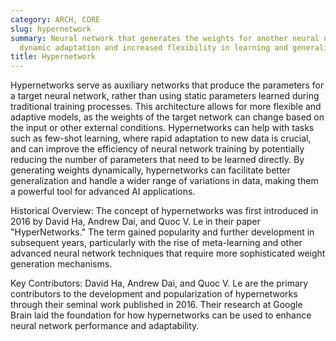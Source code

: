 ```yaml
---
category: ARCH, CORE
slug: hypernetwork
summary: Neural network that generates the weights for another neural network, enabling
  dynamic adaptation and increased flexibility in learning and generalization.
title: Hypernetwork
---
```


Hypernetworks serve as auxiliary networks that produce the parameters for a target neural network, rather than using static parameters learned during traditional training processes. This architecture allows for more flexible and adaptive models, as the weights of the target network can change based on the input or other external conditions. Hypernetworks can help with tasks such as few-shot learning, where rapid adaptation to new data is crucial, and can improve the efficiency of neural network training by potentially reducing the number of parameters that need to be learned directly. By generating weights dynamically, hypernetworks can facilitate better generalization and handle a wider range of variations in data, making them a powerful tool for advanced AI applications.

Historical Overview:
The concept of hypernetworks was first introduced in 2016 by David Ha, Andrew Dai, and Quoc V. Le in their paper "HyperNetworks." The term gained popularity and further development in subsequent years, particularly with the rise of meta-learning and other advanced neural network techniques that require more sophisticated weight generation mechanisms.

Key Contributors:
David Ha, Andrew Dai, and Quoc V. Le are the primary contributors to the development and popularization of hypernetworks through their seminal work published in 2016. Their research at Google Brain laid the foundation for how hypernetworks can be used to enhance neural network performance and adaptability.